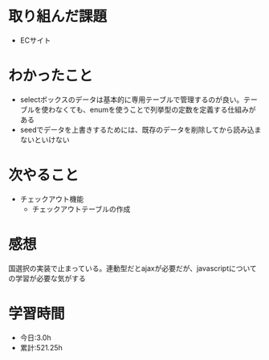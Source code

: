 # 取り組んだ課題
- ECサイト
# わかったこと
- selectボックスのデータは基本的に専用テーブルで管理するのが良い。テーブルを使わなくても、enumを使うことで列挙型の定数を定義する仕組みがある
- seedでデータを上書きするためには、既存のデータを削除してから読み込まないといけない
# 次やること
- チェックアウト機能
  - チェックアウトテーブルの作成
# 感想
国選択の実装で止まっている。連動型だとajaxが必要だが、javascriptについての学習が必要な気がする
# 学習時間
- 今日:3.0h
- 累計:521.25h